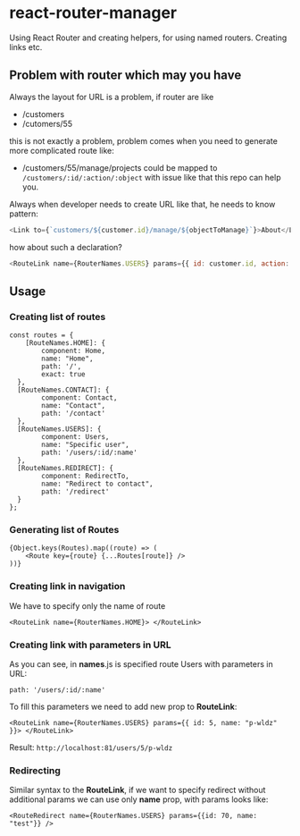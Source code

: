
# react-router-manager
Using React Router and creating helpers, for using named routers. Creating links etc.

## Problem with router which may you have
Always the layout for URL is a problem, if router are like
- /customers
- /cutomers/55

this is not exactly a problem, problem comes when you need to generate more complicated route like:
- /customers/55/manage/projects
could be mapped to `/customers/:id/:action/:object`
with issue like that this repo can help you.

Always when developer needs to create URL like that, he needs to know pattern:
 ```javascript
<Link to={`customers/${customer.id}/manage/${objectToManage}`}>About</Link>
```
how about such a declaration? 

 ```javascript
<RouteLink name={RouterNames.USERS} params={{ id: customer.id, action: "manage", object: objectToManage }}> </RouteLink>
```


## Usage
### Creating list of routes

    const routes = {  
        [RouteNames.HOME]: {  
            component: Home,  
            name: "Home",  
            path: '/',  
            exact: true  
      },  
      [RouteNames.CONTACT]: {  
            component: Contact,  
            name: "Contact",  
            path: '/contact'  
      },  
      [RouteNames.USERS]: {  
            component: Users,  
            name: "Specific user",  
            path: '/users/:id/:name'  
      },  
      [RouteNames.REDIRECT]: {  
            component: RedirectTo,  
            name: "Redirect to contact",  
            path: '/redirect'  
      }  
    };

### Generating list of Routes

    {Object.keys(Routes).map((route) => (  
        <Route key={route} {...Routes[route]} />  
    ))}

### Creating link in navigation
We have to specify only the name of route

    <RouteLink name={RouterNames.HOME}> </RouteLink>
### Creating link with parameters in URL
As you can see, in **names**.js is specified route Users with parameters in URL:

    path: '/users/:id/:name'
To fill this parameters we need to add new prop to **RouteLink**:

    <RouteLink name={RouterNames.USERS} params={{ id: 5, name: "p-wldz" }}> </RouteLink>
Result:
`http://localhost:81/users/5/p-wldz`

### Redirecting
Similar syntax to the **RouteLink**, if we want to specify redirect without additional params we can use only **name** prop, with params looks like:

    <RouteRedirect name={RouterNames.USERS} params={{id: 70, name: "test"}} />

